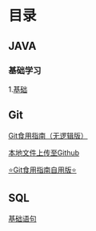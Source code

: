 # 目录
## JAVA
### 基础学习
1.[基础](JAVA/基础学习/基础.md)

## Git
[Git食用指南（无逻辑版）](GIT操作/Git食用指南（无逻辑版）.md)

[本地文件上传至Github](GIT操作/文件上传至Github(单次).md)

[⭐Git食用指南自用版⭐](GIT操作/Git食用指南自用版.md)

## SQL
[基础语句](SQL/基础语句.md)